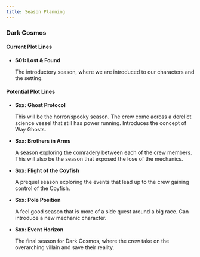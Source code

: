 ```yaml
---
title: Season Planning
---
```


### Dark Cosmos

#### Current Plot Lines

- __S01: Lost & Found__

    The introductory season, where we are introduced to our characters and the setting.

#### Potential Plot Lines

- __Sxx: Ghost Protocol__

    This will be the horror/spooky season. The crew come across a derelict science vessel that still has power running.
    Introduces the concept of Way Ghosts.

- __Sxx: Brothers in Arms__

    A season exploring the comradery between each of the crew members. This will also be the season that exposed the lose of the mechanics.

- __Sxx: Flight of the Coyfish__

    A prequel season exploring the events that lead up to the crew gaining control of the Coyfish.

- __Sxx: Pole Position__

    A feel good season that is more of a side quest around a big race. Can introduce a new mechanic character.

- __Sxx: Event Horizon__

    The final season for Dark Cosmos, where the crew take on the overarching villain and save their reality.